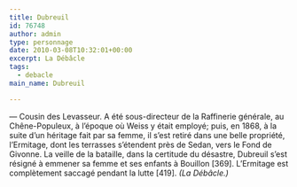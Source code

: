 ```yaml
---
title: Dubreuil
id: 76748
author: admin
type: personnage
date: 2010-03-08T10:32:01+00:00
excerpt: La Débâcle
tags:
  - debacle
main_name: Dubreuil

---
```

— Cousin des Levasseur. A été sous-directeur de la Raffinerie générale, au Chêne-Populeux, à l&rsquo;époque où Weiss y était employé; puis, en 1868, à la suite d&rsquo;un héritage fait par sa femme, il s&rsquo;est retiré dans une belle propriété, l&rsquo;Ermitage, dont les terrasses s&rsquo;étendent près de Sedan, vers le Fond de Givonne. La veille de la bataille, dans la certitude du désastre, Dubreuil s&rsquo;est résigné à emmener sa femme et ses enfants à Bouillon [369]. L&rsquo;Ermitage est complètement saccagé pendant la lutte [419]. _(La Débâcle.)_